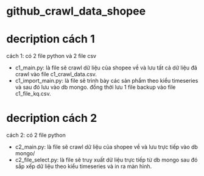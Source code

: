 # github_crawl_data_shopee
# decription cách 1
cách 1: có 2 file python và 2 file csv
  + c1_main.py: là file sẽ crawl dữ liệu của shopee về và lưu tất cả dữ liệu đã crawl vào file c1_crawl_data.csv.
  + c1_import_main.py: là file sẽ trình bày các sản phẩm theo kiểu timeseries và sau đó lưu vào db mongo. đồng thời lưu 1 file backup vào file c1_file_kq.csv.

# decription cách 2
cách 2: có 2 file python
  + c2_main.py: là file sẽ crawl dữ liệu của shopee về và lưu trực tiếp vào db mongo/
  + c2_file_select.py: là file sẽ truy xuất dữ liệu trực tiếp từ db mongo sau đó sắp xếp dữ liệu theo kiểu timeseries và in ra màn hình. 
